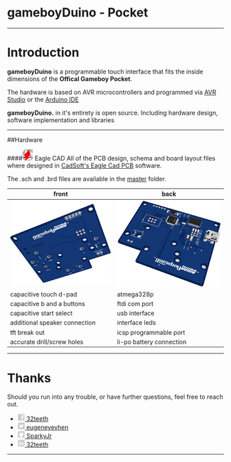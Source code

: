 gameboyDuino - Pocket
==================

-------------

# Introduction

**gameboyDuino** is a programmable touch interface that fits the inside dimensions of the **Offical Gameboy Pocket**. 

The hardware is based on AVR microcontrollers and programmed via [AVR Studio](http://www.atmel.ca/microsite/atmel_studio6/) or the [Arduino IDE](http://arduino.cc/en/Main/Software)

**gameboyDuino.** in it's entirety is open source. Including hardware design, software implementation and libraries
***

##Hardware

####![Eagle Cad icon](images/eagle.png) Eagle CAD
All of the PCB design, schema and board layout files where designed in [CadSoft's Eagle Cad PCB](http://www.cadsoftusa.com/eagle-pcb-design-software/product-overview/?language=en) software.

The .sch and .brd files are available in the [master](https://github.com/32teeth/GameBoyDuinoPocket) folder.

|  front | back  |
|---|---|
|  ![Front PCB](images/front.png) |  ![Back PCB](images/back.png) |
| capacitive touch d-pad  | atmega328p  |
| capacitive b and a buttons  |  ftdi com port |
| capacitive start select  |  usb interface |
| additional speaker connection  | interface leds  |
| tft break out | icsp programmable port  |
| accurate drill/screw holes | li-po battery connection  |

***
# Thanks
Should you run into any trouble, or have further questions, feel free to reach out.

* [![Facebook icon](images/fb.png) 32teeth](https://www.facebook.com/32teeth)
* [![Twitter icon](images/tw.png) eugeneyevhen](https://twitter.com/eugeneyevhen)
* [![Github icon](images/gh.png) SparkyJr](32teeth.github.io/SparkyJr)
* [![LinkedIn icon](images/li.png) 32teeth](http://ca.linkedin.com/in/32teeth)

***


